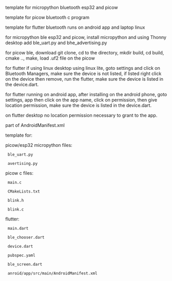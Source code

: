 
template for micropython bluetooth esp32 and picow

template for picow bluetooth c program

template for flutter bluetooth runs on android app and laptop linux

for micropython ble esp32 and picow, install micropython and using Thonny desktop add ble_uart.py and bhe_advertising.py

for picow ble, download git clone, cd to the directory, mkdir build, cd build, cmake .., make, load .uf2 file on the picow

for flutter if using linux desktop using linux lite, goto settings and click on Bluetooth Managers, make sure the device is not listed, if listed
right click on the device then remove, run the flutter, make sure the device is listed in the device.dart.

for flutter running on android app, after installing on the android phone, goto settings, app then click on the app name, click on permission, then give
  location permission, make sure the device is listed in the device.dart.

on flutter desktop no location permission necessary to grant to the app.

part of AndroidManifest.xml



template for:

picow/esp32 micropython files:

     ble_uart.py

     avertising.py

picow c files:

     main.c

     CMakeLists.txt

     blink.h

     blink.c

flutter:

     main.dart

     ble_chooser.dart

     device.dart

     pubspec.yaml

     ble_screen.dart

     anroid/app/src/main/AndroidManifest.xml

     

     
